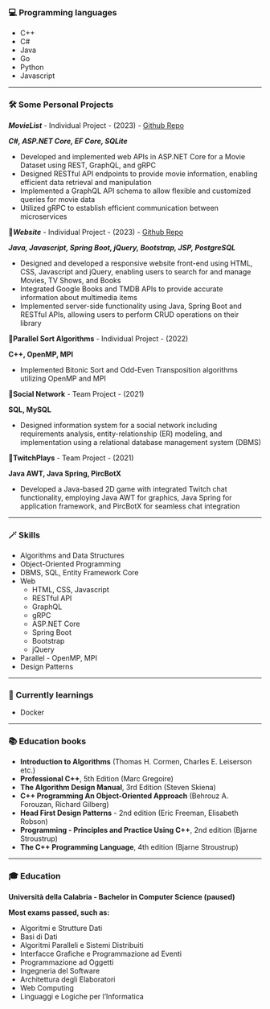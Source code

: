 ### 💻 Programming languages
- C++
- C#
- Java
- Go
- Python
- Javascript

---

### 🛠️ Some Personal Projects

***MovieList*** - Individual Project - (2023) - [Github Repo](https://github.com/DomenicoMichienzi/MovieList)

***C#, ASP.NET Core, EF Core, SQLite***

- Developed and implemented web APIs in ASP.NET Core for a Movie Dataset using REST, GraphQL, and gRPC
- Designed RESTful API endpoints to provide movie information, enabling efficient data retrieval and manipulation
- Implemented a GraphQL API schema to allow flexible and customized queries for movie data
- Utilized gRPC to establish efficient communication between microservices

🔻***Website*** - Individual Project - (2023) - [Github Repo](https://github.com/DomenicoMichienzi/Website)

***Java, Javascript, Spring Boot, jQuery, Bootstrap, JSP, PostgreSQL***

- Designed and developed a responsive website front-end using HTML, CSS, Javascript and jQuery, enabling users to search for and manage Movies, TV Shows, and Books
- Integrated Google Books and TMDB APIs to provide accurate information about multimedia items
- Implemented server-side functionality using Java, Spring Boot and RESTful APIs, allowing users to perform CRUD operations on their library

🔻**Parallel Sort Algorithms** - Individual Project - (2022)

**C++, OpenMP, MPI**

- Implemented Bitonic Sort and Odd-Even Transposition algorithms utilizing OpenMP and MPI

🔻**Social Network** - Team Project - (2021)

**SQL, MySQL**

- Designed information system for a social network including requirements analysis, entity-relationship (ER) modeling, and implementation using a relational database management system (DBMS)

🔻**TwitchPlays** - Team Project - (2021)

**Java AWT, Java Spring, PircBotX**

- Developed a Java-based 2D game with integrated Twitch chat functionality, employing Java AWT for graphics, Java Spring for application framework, and PircBotX for seamless chat integration

---

### 🪄 Skills

- Algorithms and Data Structures
- Object-Oriented Programming
- DBMS, SQL, Entity Framework Core
- Web
    - HTML, CSS, Javascript
    - RESTful API
    - GraphQL
    - gRPC
    - ASP.NET Core
    - Spring Boot
    - Bootstrap
    - jQuery
- Parallel - OpenMP, MPI
- Design Patterns

---

### 📖 Currently learnings

- Docker

---

### 📚 Education books

- **Introduction to Algorithms** (Thomas H. Cormen, Charles E. Leiserson etc.)
- **Professional C++**, 5th Edition (Marc Gregoire)
- **The Algorithm Design Manual**, 3rd Edition (Steven Skiena)
- **C++ Programming An Object-Oriented Approach** (Behrouz A. Forouzan, Richard Gilberg)
- **Head First Design Patterns** - 2nd edition (Eric Freeman, Elisabeth Robson)
- **Programming - Principles and Practice Using C++**, 2nd edition (Bjarne Stroustrup)
- **The C++ Programming Language**, 4th edition (Bjarne Stroustrup)

---

### 🎓 Education

**Università della Calabria - Bachelor in Computer Science (paused)**

**Most exams passed, such as:**

- Algoritmi e Strutture Dati
- Basi di Dati       
- Algoritmi Paralleli e Sistemi Distribuiti
- Interfacce Grafiche e Programmazione ad Eventi
- Programmazione ad Oggetti
- Ingegneria del Software
- Architettura degli Elaboratori
- Web Computing
- Linguaggi e Logiche per l’Informatica
